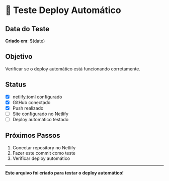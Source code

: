 # 🧪 Teste Deploy Automático

## Data do Teste
**Criado em**: $(date)

## Objetivo
Verificar se o deploy automático está funcionando corretamente.

## Status
- [x] netlify.toml configurado
- [x] GitHub conectado
- [x] Push realizado
- [ ] Site configurado no Netlify
- [ ] Deploy automático testado

## Próximos Passos
1. Conectar repository no Netlify
2. Fazer este commit como teste
3. Verificar deploy automático

---

**Este arquivo foi criado para testar o deploy automático!** 